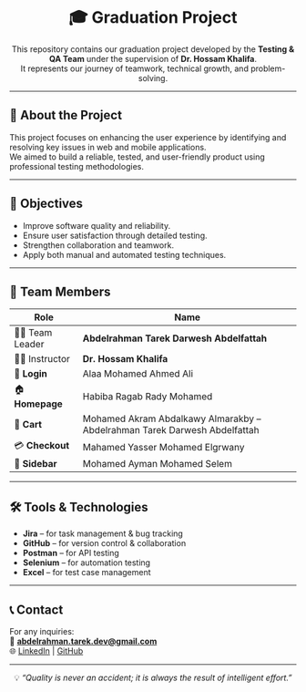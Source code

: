 <h1 align="center">🎓 Graduation Project</h1>

<p align="center">
This repository contains our graduation project developed by the <b>Testing & QA Team</b> under the supervision of <b>Dr. Hossam Khalifa</b>.<br>
It represents our journey of teamwork, technical growth, and problem-solving.
</p>

---

## 🧠 About the Project
This project focuses on enhancing the user experience by identifying and resolving key issues in web and mobile applications.  
We aimed to build a reliable, tested, and user-friendly product using professional testing methodologies.

---

## 🚀 Objectives
- Improve software quality and reliability.  
- Ensure user satisfaction through detailed testing.  
- Strengthen collaboration and teamwork.  
- Apply both manual and automated testing techniques.

---

## 👥 Team Members
| Role | Name |
|------|------|
| 🧑‍💼 Team Leader  | **Abdelrahman Tarek Darwesh Abdelfattah** |
| 👨‍🏫 Instructor   | **Dr. Hossam Khalifa** |
| 🔐 **Login**    | Alaa Mohamed Ahmed Ali |
| 🏠 **Homepage** | Habiba Ragab Rady Mohamed |
| 🛒 **Cart**     | Mohamed Akram Abdalkawy Almarakby – Abdelrahman Tarek Darwesh Abdelfattah |
| 💳 **Checkout** | Mahamed Yasser Mohamed Elgrwany |
| 📂 **Sidebar**  | Mohamed Ayman Mohamed Selem |

---

## 🛠️ Tools & Technologies
- **Jira** – for task management & bug tracking  
- **GitHub** – for version control & collaboration  
- **Postman** – for API testing  
- **Selenium** – for automation testing  
- **Excel** – for test case management  

---

## 📞 Contact
For any inquiries:  
📧 **abdelrahman.tarek.dev@gmail.com**  
🌐 [LinkedIn](https://www.linkedin.com/in/abelrahmantarek) | [GitHub](https://github.com/abdelrahmant-9)

---

<p align="center">
💡 <i>“Quality is never an accident; it is always the result of intelligent effort.”</i>  
</p>
